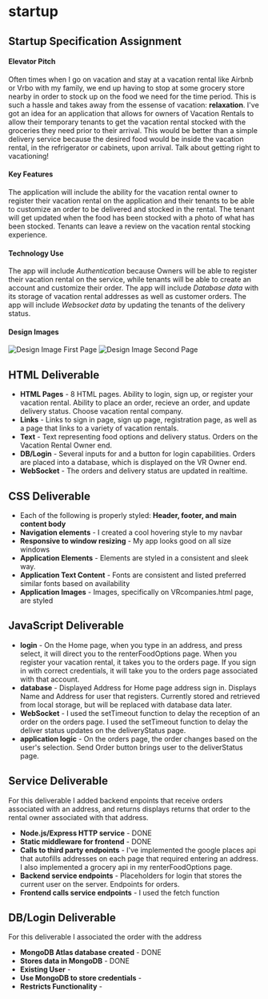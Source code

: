 # startup

## Startup Specification Assignment

#### Elevator Pitch

Often times when I go on vacation and stay at a vacation rental like Airbnb or Vrbo with my family, we end up having to stop at some grocery store nearby in order to stock up on the food we need for the time period.  This is such a hassle and takes away from the essense of vacation: **relaxation**. I've got an idea for an application that allows for owners of Vacation Rentals to allow their temporary tenants to get the vacation rental stocked with the groceries they need prior to their arrival.  This would be better than a simple delivery service because the desired food would be inside the vacation rental, in the refrigerator or cabinets, upon arrival.  Talk about getting right to vacationing!  

#### Key Features

The application will include the ability for the vacation rental owner to register their vacation rental on the application and their tenants to be able to customize an order to be delivered and stocked in the rental.  The tenant will get updated when the food has been stocked with a photo of what has been stocked.  Tenants can leave a review on the vacation rental stocking experience.

#### Technology Use
    
The app will include *Authentication* because Owners will be able to register their vacation rental on the service, while tenants will be able to create an account and customize their order.  The app will include *Database data* with its storage of vacation rental addresses as well as customer orders.  The app will include *Websocket data* by updating the tenants of the delivery status.

#### Design Images

![Design Image First Page](/images/AireStockSketch1.png)
![Design Image Second Page](/images/AireStockSketch2.png)

## HTML Deliverable

- **HTML Pages** - 8 HTML pages. Ability to login, sign up, or register your vacation rental. Ability to place an order, recieve an order, and update delivery status.  Choose vacation rental company.
- **Links** - Links to sign in page, sign up page, registration page, as well as a page that links to a variety of vacation rentals.
- **Text** - Text representing food options and delivery status.  Orders on the Vacation Rental Owner end.
- **DB/Login** - Several inputs for and a button for login capabilities.  Orders are placed into a database, which is displayed on the VR Owner end.
- **WebSocket** - The orders and delivery status are updated in realtime.


## CSS Deliverable

- Each of the following is properly styled: **Header, footer, and main content body**
- **Navigation elements** - I created a cool hovering style to my navbar
- **Responsive to window resizing** - My app looks good on all size windows
- **Application Elements** - Elements are styled in a consistent and sleek way.
- **Application Text Content** - Fonts are consistent and listed preferred similar fonts based on availability
- **Application Images** - Images, specifically on VRcompanies.html page, are styled

## JavaScript Deliverable

- **login** - On the Home page, when you type in an address, and press select, it will direct you to the renterFoodOptions page.  When you register your vacation rental, it takes you to the orders page.  If you sign in with correct credentials, it will take you to the orders page associated with that account.
- **database** - Displayed Address for Home page address sign in.  Displays Name and Address for user that registers.  Currently stored and retrieved from local storage, but will be replaced with database data later.
- **WebSocket** - I used the setTimeout function to delay the reception of an order on the orders page.  I used the setTimeout function to delay the deliver status updates on the deliveryStatus page.
- **application logic** - On the orders page, the order changes based on the user's selection. Send Order button brings user to the deliverStatus page.

## Service Deliverable

For this deliverable I added backend enpoints that receive orders associated with an address, and returns displays returns that order to the rental owner associated with that address.

 - **Node.js/Express HTTP service** - DONE
 - **Static middleware for frontend** - DONE
 - **Calls to third party endpoints** - I've implemented the google places api that autofills addresses on each page that required entering an address.  I also implemented a grocery api in my renterFoodOptions page.
 - **Backend service endpoints** - Placeholders for login that stores the current user on the server.  Endpoints for orders.
 - **Frontend calls service endpoints** - I used the fetch function

 ## DB/Login Deliverable

For this deliverable I associated the order with the address

 - **MongoDB Atlas database created** - DONE
 - **Stores data in MongoDB** - DONE
 - **Existing User** - 
 - **Use MongoDB to store credentials** - 
 - **Restricts Functionality** - 